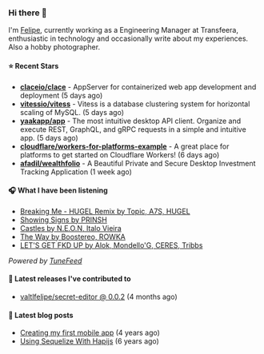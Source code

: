 ### Hi there 👋

I'm [Felipe](https://felipevm.com), currently working as a Engineering Manager at Transfeera, enthusiastic in technology and occasionally write about my experiences. Also a hobby photographer.

#### ⭐ Recent Stars
- **[claceio/clace](https://github.com/claceio/clace)** - AppServer for containerized web app development and deployment (5 days ago)
- **[vitessio/vitess](https://github.com/vitessio/vitess)** - Vitess is a database clustering system for horizontal scaling of MySQL. (5 days ago)
- **[yaakapp/app](https://github.com/yaakapp/app)** - The most intuitive desktop API client. Organize and execute REST, GraphQL, and gRPC requests in a simple and intuitive app. (5 days ago)
- **[cloudflare/workers-for-platforms-example](https://github.com/cloudflare/workers-for-platforms-example)** - A great place for platforms to get started on Cloudflare Workers! (6 days ago)
- **[afadil/wealthfolio](https://github.com/afadil/wealthfolio)** - A Beautiful Private and Secure Desktop Investment Tracking Application (1 week ago)

#### 🎧 What I have been listening
- [Breaking Me - HUGEL Remix by Topic, A7S, HUGEL](https://open.spotify.com/track/0XX5PxqMoXAPxBZ0qYqSwI)
- [Showing Signs by PRINSH](https://open.spotify.com/track/2uG6wCBGkH01QiBAVMOaut)
- [Castles by N.E.O.N, Italo Vieira](https://open.spotify.com/track/1rCV6oUytS0owPnrh7cPYZ)
- [The Way by Boostereo, ROWKA](https://open.spotify.com/track/5SuiKqQOfG2zvv0UG4RyWS)
- [LET&#39;S GET FKD UP by Alok, Mondello&#39;G, CERES, Tribbs](https://open.spotify.com/track/0iB5f04XdJ2tcfhoVkeLV8)

_Powered by [TuneFeed](https://tunefeed.app?ref=valtlfelipe-gh-profile)_ 

#### 🚀 Latest releases I've contributed to


- [valtlfelipe/secret-editor @ 0.0.2](https://github.com/valtlfelipe/secret-editor/releases/tag/0.0.2) (4 months ago)

#### 📄 Latest blog posts
- [Creating my first mobile app](https://felipevm.com/posts/creating-my-first-mobile-app/) (4 years ago)
- [Using Sequelize With Hapijs](https://felipevm.com/posts/using-sequelize-with-hapijs/) (6 years ago)
